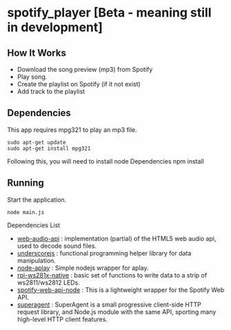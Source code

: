 
# spotify_player [Beta - meaning still in development]

## How It Works
- Download the song preview (mp3) from Spotify
- Play song.
- Create the playlist on Spotify (if it not exist)
- Add track to the playlist


## Dependencies

This app requires mpg321 to play an mp3 file.

    sudo apt-get update
    sudo apt-get install mpg321

Following this, you will need to install node Dependencies
    npm install

## Running

Start the application.

    node main.js     



Dependencies List

- [web-audio-api](https://www.npmjs.com/package/web-audio-api) : implementation (partial) of the HTML5 web audio api, used to decode sound files.
- [underscorejs](https://www.npmjs.com/package/underscore) : functional programming helper library for data manipulation.
- [node-aplay](https://www.npmjs.com/package/node-aplay) : Simple nodejs wrapper for aplay.
- [rpi-ws281x-native](https://www.npmjs.com/package/rpi-ws281x-native) : basic set of functions to write data to a strip of ws2811/ws2812 LEDs.
- [spotify-web-api-node](https://www.npmjs.com/package/spotify-web-api-js) : This is a lightweight wrapper for the Spotify Web API.
- [superagent](https://www.npmjs.com/package/superagent) : SuperAgent is a small progressive client-side HTTP request library, and Node.js module with the same API, sporting many high-level HTTP client features.